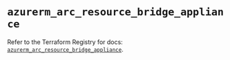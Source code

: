 # `azurerm_arc_resource_bridge_appliance`

Refer to the Terraform Registry for docs: [`azurerm_arc_resource_bridge_appliance`](https://registry.terraform.io/providers/hashicorp/azurerm/3.109.0/docs/resources/arc_resource_bridge_appliance).
